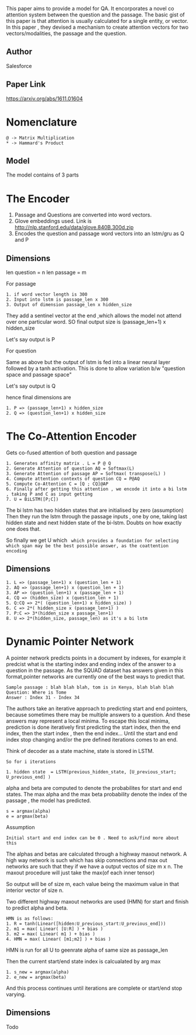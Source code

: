 
This paper aims to provide a model for QA. It encorporates a novel co attention system between the question and the passage. The basic gist of this paper is that attention is usually calculated for a single entity, or vector.
In this paper , they devised a mechanism to create attention vectors for two vectors/modalities, the passage and the question.



## Author 
Salesforce 

## Paper Link
https://arxiv.org/abs/1611.01604

# Nomenclature

```
@ -> Matrix Multiplication
* -> Hammard's Product
```

## Model

The model contains of 3 parts

# The Encoder

1. Passage and Questions are converted into word vectors. 
2. Glove embeddings used. Link is http://nlp.stanford.edu/data/glove.840B.300d.zip 
3. Encodes the question and passage word vectors into an lstm/gru as Q and P 

## Dimensions

len question = n
len passage = m

For passage 

```
1. if word vector length is 300
2. Input into lstm is passage_len x 300
3. Output of dimension passage_len x hidden_size
```

They add a sentinel vector at the end ,which allows the model not attend over one particular word. SO 
final output size is (passage_len+1) x hidden_size

Let's say output is P

For question

Same as above but the output of lstm is fed into a linear neural layer followed by a tanh activation.
This is done to allow variation b/w "question space and passage space"

Let's say output is Q

hence final dimensions are

```
1. P => (passage_len+1) x hidden_size
2. Q => (question_len+1) x hidden_size
```

# The Co-Attention Encoder


Gets co-fused attention of both question and passage
```
1. Generates affinity matrix . L = P @ Q
2. Generate Attention of question AQ = Softmax(L)   
3. Generate Attention of passage AP = Softmax( transpose(L) ) 
4. Compute attention contexts of question CQ = P@AQ
5. Compute Co-Attention C = [Q ; CQ]@AP
6. Finally after getting this attention , we encode it into a bi lstm , taking P and C as input getting
7. U = BiLSTM([P;C])
```

The bi lstm has two hidden states that are initialised by zero (assumption)
Then they run the lstm through the passage inputs , one by one, taking last hidden state and next hidden state of the bi-lstm. Doubts on how exactly one does that.

So finally we get U which 
``` which provides a foundation for selecting which span may be the best possible answer, as the coattention encoding```

## Dimensions
```
1. L => (passage_len+1) x (question_len + 1)
2. AQ => (passage_len+1) x (question_len + 1) 
3. AP => (question_len+1) x (passage_len + 1)
4. CQ => (hidden_size) x (question_len + 1)
5. Q:CQ => 2*( (question_len+1) x hidden_size) )
6. C => 2*( hidden_size x (passage_len+1) ) 
7. P:C => 3*(hidden_size x passage_len+1)
8. U => 2*(hidden_size, passage_len) as it's a bi lstm
```
# Dynamic Pointer Network

A pointer network predicts points in a document by indexes, for example it predcist what is the starting index and ending index of the answer to a question in the passage. As the SQUAD dataset has answers given in this format,pointer networks are currently one of the best ways to predict that.

```
Sample passage : blah blah blah, tom is in Kenya, blah blah blah
Question: Where is Tome
Answer : Index 31 - Index 34
```

The authors take an iterative approach to predicting start and end pointers, because sometimes there may be multiple answers to a question. And these answers may represent a local minima.
To escape this local minima, prediction is done iteratively first predicting the start index, then the end index, then the start index , then the end index...
Until the start and end index stop changing and/or the pre defined iterations comes to an end.

Think of decoder as a state machine, state is stored in LSTM.
```
So for i iterations

1. hidden state  = LSTM(previous_hidden_state, [U_previous_start; U_previous_end] )
```

alpha and beta are computed to denote the probabilites for start and end states.
The max alpha and the max beta probability denote the index of the passage , the model has predicted.
```
s = argmax(alpha)
e = argmax(beta)
```
Assumption

```
Initial start and end index can be 0 . Need to ask/find more about this
```

The alphas and betas are calculated through a highway maxout network. A high way network is such which has skip connections and max out networks are such that they if we have a output vectos of size m x n. The maxout procedure will just take the max(of each inner tensor)

So output will be of size m, each value being the maximum value in that interior vector of size n.

Two different highway maxout networks are used (HMN) for start and finish to predict alpha and beta.

```
HMN is as follows:
1. R = tanh(Linear([hidden:U_previous_start:U_previous_end]))
2. m1 = max( Linear( [U:R] ) + bias )
3. m2 = max( Linear( m1 ) + bias )
4. HMN = max( Linear( [m1;m2] ) + bias )
```
HMN is run for all U to geenrate alpha of same size as passage_len

Then the current start/end state index is calcualated by arg max

```
1. s_new = argmax(alpha)
2. e_new = argmax(beta)
```

And this process continues until iterations are complete or start/end stop varying.

## Dimensions

Todo







